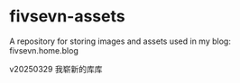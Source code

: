 # fivsevn-assets
A repository for storing images and assets used in my blog: fivsevn.home.blog

v20250329 我崭新的库库
